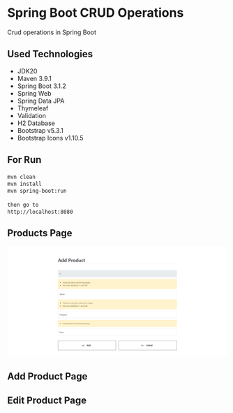 # Spring Boot CRUD Operations

Crud operations in Spring Boot

## Used Technologies
+ JDK20
+ Maven 3.9.1
+ Spring Boot 3.1.2
+ Spring Web
+ Spring Data JPA
+ Thymeleaf
+ Validation
+ H2 Database
+ Bootstrap v5.3.1
+ Bootstrap Icons v1.10.5

## For Run
 ```
 mvn clean
 mvn install
 mvn spring-boot:run

 then go to
 http://localhost:8080
 ```
## Products Page
![alt text](./screenshots/addproduct-page.png)
## Add Product Page
## Edit Product Page



